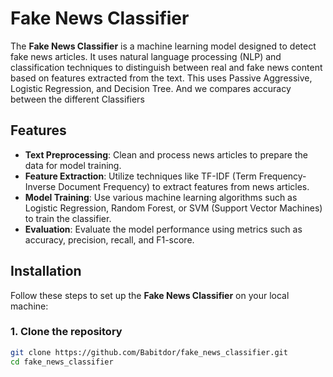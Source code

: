 # Fake News Classifier

The **Fake News Classifier** is a machine learning model designed to detect fake news articles. It uses natural language processing (NLP) and classification techniques to distinguish between real and fake news content based on features extracted from the text.
This uses Passive Aggressive, Logistic Regression, and Decision Tree. And we compares accuracy between the different Classifiers


## Features

- **Text Preprocessing**: Clean and process news articles to prepare the data for model training.
- **Feature Extraction**: Utilize techniques like TF-IDF (Term Frequency-Inverse Document Frequency) to extract features from news articles.
- **Model Training**: Use various machine learning algorithms such as Logistic Regression, Random Forest, or SVM (Support Vector Machines) to train the classifier.
- **Evaluation**: Evaluate the model performance using metrics such as accuracy, precision, recall, and F1-score.

## Installation

Follow these steps to set up the **Fake News Classifier** on your local machine:

### 1. Clone the repository

```bash
git clone https://github.com/Babitdor/fake_news_classifier.git
cd fake_news_classifier
